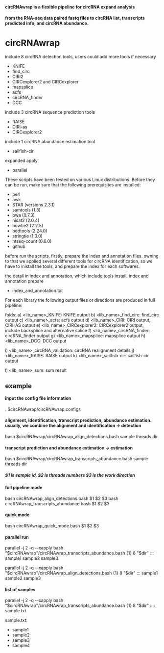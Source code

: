 #### circRNAwrap is a flexible pipeline for circRNA expand analysis

#### from the RNA-seq data paired fastq files to circRNA list, transcripts predicted info, and circRNA abundance. 

circRNAwrap
==============


include 8 circRNA detection tools, users could add more tools if necessary
 - KNIFE
 - find_circ
 - CIRI2
 - CIRCexplorer2 and CIRCexplorer
 - mapsplice
 - acfs
 - circRNA_finder
 - DCC

include 3 circRNA sequence prediction tools
 - RAISE
 - CIRI-as
 - CIRCexplorer2
 
include 1 circRNA abundance estimation tool
 - sailfish-cir

expanded apply
 - parallel
 


These scripts have been tested on various Linux distributions. Before they can be run, make sure that the following prerequisites are installed:
 - perl
 - awk
 - STAR (versions 2.3.1)
 - samtools (1.3)
 - bwa (0.7.3)
 - hisat2 (2.0.4)
 - bowtie2 (2.2.5)
 - bedtools (2.24.0)
 - stringtie (1.3.0)
 - htseq-count (0.6.0)
 - github


before run the scripts, firstly, prepare the index and annotation files. owning to that we applied several different tools for circRNA identification, so we have to inistall the tools, and prepare the index for each softwares.

the detail in index and annotation, which include tools install, index and annotation prepare  
- index_and_annotation.txt


For each library the following output files or directions are produced in full pipeline:

folds:
a) <lib_name>_KNIFE:                KNIFE output
b) <lib_name>_find_circ:            find_circ output
c) <lib_name>_acfs:                 acfs output
d) <lib_name>_CIRI:                 CIRI output, CIRI-AS output
e) <lib_name>_CIRCexplorer2:        CIRCexplorer2 output, include backsplice and alternative splice
f) <lib_name>_circRNA_finder:       circRNA_finder output
g) <lib_name>_mapsplice:            mapsplice output
h) <lib_name>_DCC:                  DCC output

i) <lib_name>_circRNA_validation:   circRNA realignment details
j) <lib_name>_RAISE:                RAISE output
k) <lib_name>_sailfish-cir:         sailfish-cir output

l) <lib_name>_sum:                  sum result


## example

#### input the config file information
. $circRNAwrap/circRNAwrap.configs


#### alignment, identification, transcript prediction, abundance estimation.  usually, we combine the alignment and identification -> detection

bash $circRNAwrap/circRNAwrap_align_detections.bash sample threads dir

#### transcript prediction and abundance estimation -> estimation

bash $circRNAwrap/circRNAwrap_transcripts_abundance.bash sample threads dir

##### $1 is sample id, $2 is threads numbers $3 is the work direction


#### full pipeline mode

bash circRNAwrap_align_detections.bash $1 $2 $3
bash circRNAwrap_transcripts_abundance.bash $1 $2 $3

#### quick mode

bash circRNAwrap_quick_mode.bash $1 $2 $3


#### parallel run
parallel -j 2 -q --xapply bash "$circRNAwrap"/circRNAwrap_transcripts_abundance.bash {1} 8 "$dir" ::: sample1 sample2 sample3

parallel -j 2 -q --xapply bash "$circRNAwrap"/circRNAwrap_align_detections.bash {1} 8 "$dir" ::: sample1 sample2 sample3

#### list of samples
parallel -j 2 -q --xapply bash "$circRNAwrap"/circRNAwrap_transcripts_abundance.bash {1} 8 "$dir" :::: sample.txt


sample.txt: 
-   sample1
-   sample2
-   sample3
-   sample4